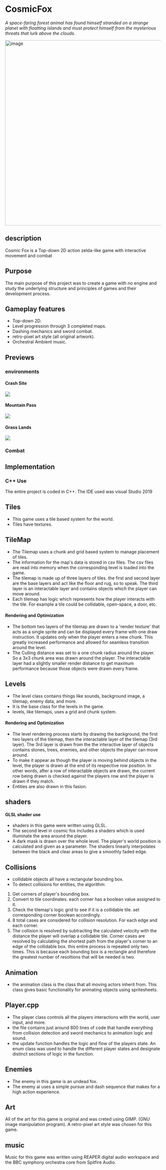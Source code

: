 # CosmicFox
*A space-faring forest animal has found himself stranded on a strange planet with floatting islands and must protect himself from the mysterious threats that lurk above the clouds.*

<img width="600" alt="image" src="https://github.com/mbjenson/CosmicFox/assets/115751313/83ceb313-718d-458d-899b-2cc9a7097a82">

## description
Cosmic Fox is a Top-down 2D action zelda-like game with interactive movement and combat

## Purpose
The main purpose of this project was to create a game with no engine and study the underlying structure and principles of games and their development process.

## Gameplay features
- Top-down 2D.
- Level progression through 3 completed maps.
- Dashing mechanics and sword combat.
- retro-pixel art style (all original artwork).
- Orchestral Ambient music.

## Previews

### environments
#### Crash Site
![](https://github.com/mbjenson/CosmicFox/assets/115751313/0222c4a4-97e4-43d7-93fe-4239d553f6f9)
#### Mountain Pass
![](https://github.com/mbjenson/CosmicFox/assets/115751313/ac206a29-3479-4bc9-b16f-be2a848b6aeb)
#### Grass Lands
![](https://github.com/mbjenson/CosmicFox/assets/115751313/a8b8ea18-6075-4050-a71b-23ecf0212630)

### Combat

## Implementation
### C++ Use
The entire project is coded in C++. The IDE used was visual Studio 2019

## Tiles
- This game uses a tile based system for the world. 
- Tiles have textures.

## TileMap
- The Tilemap uses a chunk and grid based system to manage placement of tiles.
- The information for the map's data is stored in csv files. The csv files are read into memory when the corresponding level is loaded into the game.
- The tilemap is made up of three layers of tiles. the first and second layer are the base layers and act like the floor and rug, so to speak. The third layer is an interactable layer and contains objects which the player can move around.
- Each tilemap has logic which represents how the player interacts with the tile. For example a tile could be collidable, open-space, a door, etc.
#### Rendering and Optimization
- The bottom two layers of the tilemap are drawn to a 'render texture' that acts as a single sprite and can be displayed every frame with one draw instruction. It updates only when the player enters a new chunk. This greatly increased performance and allowed for seamless transition around the level.
- The Culling distance was set to a one chunk radius around the player. So a 3x3 chunk area was drawn around the player. The interactable layer had a slightly smaller render distance to get maximum performance because those objects were drawn every frame.

## Levels
- The level class contains things like sounds, background image, a tilemap, enemy data, and more.
- It is the base class for the levels in the game.
- levels, like tilemaps, uses a grid and chunk system.
#### Rendering and Optimization
- The level rendering process starts by drawing the background, the first two layers of the tilemap, then the interactable layer of the tilemap (3rd layer). The 3rd layer is drawn from the the interactive layer of objects contains stones, trees, enemies, and other objects the player can move around.
- To make it appear as though the player is moving behind objects in the level, the player is drawn at the end of its respective row position. In other words, after a row of interactable objects are drawn, the current row being drawn is checked against the players row and the player is drawn if they match.
- Entities are also drawn in this fasion.

## shaders
#### GLSL shader use
- shaders in this game were written using GLSL.
- The second level in cosmic fox includes a shaders which is used illuminate the area around the player.
- A dark mask is drawn over the whole level. The player's world position is calculated and given as a parameter. The shaders linearly interpolates between the black and clear areas to give a smoothly faded edge.

## Collisions
- collidable objects all have a rectangular bounding box. 
- To detect collisions for entities, the algorithm:
1) Get corners of player's bounding box.
2) Convert to tile coordinates. each corner has a boolean value assigned to it.
3) Check the tilemap's logic grid to see if it is a collidable tile. set corresponding corner boolean accordingly.
4) 8 total cases are considered for collision resolution. For each edge and each corner.
6) The collision is resolved by subtracting the calculated velocity with the distance the player will overlap a collidable tile. Corner cases are resolved by calculating the shortest path from the player's corner to an edge of the collidable box. 
this entire process is repeated only two times. This is because each bounding box is a rectangle and therefore the greatest number of resoltions that will be needed is two.

## Animation
- the animation class is the class that all moving actors inherit from. This class gives basic functionality for animating objects using spritesheets.

## Player.cpp
- The player class controls all the players interactions with the world, user input, and more.
- the file contains just around 800 lines of code that handle everything from collision detection and sword mechanics to animation logic and sound.
- the update function handles the logic and flow of the players state. An enum class was used to handle the different player states and designate distinct sections of logic in the function.

## Enemies
- The enemy in this game is an undead fox.
- The enemy ai uses a simple pursue and dash sequence that makes for a high action experience.

## Art
All of the art for this game is original and was creted using GIMP. (GNU image manipulation program).
A retro-pixel art style was chosen for this game.

## music
Music for this game was written using REAPER digital audio workspace and the BBC symphony orchestra core from Spitfire Audio.






